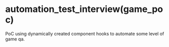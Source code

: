 # automation_test_interview(game_poc)

PoC using dynamically created component hooks to automate some level of game qa.